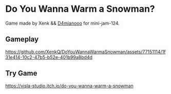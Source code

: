 # Do You Wanna Warm a Snowman?
Game made by Xenk &amp;&amp; [D4mianooo](https://github.com/D4mianooo) for mini-jam-124.

## Gameplay
https://github.com/XenkQ/DoYouWannaWarmaSnowman/assets/77151114/1f31e414-10c2-47b5-b52e-401b99a8bd4d

## Try Game
https://visla-studio.itch.io/do-you-wanna-warm-a-snowman
